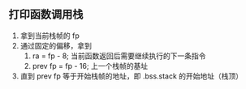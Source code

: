 ## 打印函数调用栈

1. 拿到当前栈帧的 fp
2. 通过固定的偏移，拿到
	1. ra = fp - 8; 当前函数返回后需要继续执行的下一条指令
	2. prev fp = fp - 16; 上一个栈帧的基址
3. 直到 prev fp 等于开始栈帧的地址，即 .bss.stack 的开始地址（栈顶）
